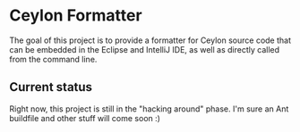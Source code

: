 Ceylon Formatter
================

The goal of this project is to provide a formatter for Ceylon source code that can be embedded in the Eclipse and IntelliJ IDE, as well as directly called from the command line.

Current status
--------------

Right now, this project is still in the "hacking around" phase. I'm sure an Ant buildfile and other stuff will come soon :)
